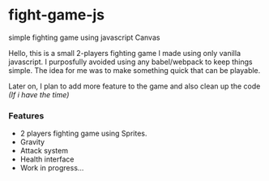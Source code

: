 # fight-game-js

simple fighting game using javascript Canvas

Hello, this is a small 2-players fighting game I made using only vanilla javascript.
I purposfully avoided using any babel/webpack to keep things simple.
The idea for me was to make something quick that can be playable.

Later on, I plan to add more feature to the game and also clean up the code
_(If i have the time)_

### Features

- 2 players fighting game using Sprites.
- Gravity
- Attack system
- Health interface
- Work in progress...
